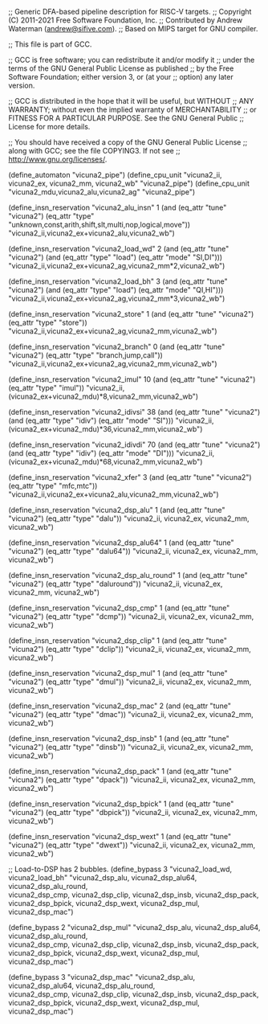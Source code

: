 ;; Generic DFA-based pipeline description for RISC-V targets.
;; Copyright (C) 2011-2021 Free Software Foundation, Inc.
;; Contributed by Andrew Waterman (andrew@sifive.com).
;; Based on MIPS target for GNU compiler.

;; This file is part of GCC.

;; GCC is free software; you can redistribute it and/or modify it
;; under the terms of the GNU General Public License as published
;; by the Free Software Foundation; either version 3, or (at your
;; option) any later version.

;; GCC is distributed in the hope that it will be useful, but WITHOUT
;; ANY WARRANTY; without even the implied warranty of MERCHANTABILITY
;; or FITNESS FOR A PARTICULAR PURPOSE.  See the GNU General Public
;; License for more details.

;; You should have received a copy of the GNU General Public License
;; along with GCC; see the file COPYING3.  If not see
;; <http://www.gnu.org/licenses/>.


(define_automaton "vicuna2_pipe")
(define_cpu_unit "vicuna2_ii, vicuna2_ex, vicuna2_mm, vicuna2_wb" "vicuna2_pipe")
(define_cpu_unit "vicuna2_mdu,vicuna2_alu,vicuna2_ag" "vicuna2_pipe")

(define_insn_reservation "vicuna2_alu_insn" 1
  (and (eq_attr "tune" "vicuna2")
       (eq_attr "type" "unknown,const,arith,shift,slt,multi,nop,logical,move"))
  "vicuna2_ii,vicuna2_ex+vicuna2_alu,vicuna2_wb")

(define_insn_reservation "vicuna2_load_wd" 2
  (and (eq_attr "tune" "vicuna2")
       (and (eq_attr "type" "load")
            (eq_attr "mode" "SI,DI")))
  "vicuna2_ii,vicuna2_ex+vicuna2_ag,vicuna2_mm*2,vicuna2_wb")

(define_insn_reservation "vicuna2_load_bh" 3
  (and (eq_attr "tune" "vicuna2")
       (and (eq_attr "type" "load")
            (eq_attr "mode" "QI,HI")))
  "vicuna2_ii,vicuna2_ex+vicuna2_ag,vicuna2_mm*3,vicuna2_wb")

(define_insn_reservation "vicuna2_store" 1
  (and (eq_attr "tune" "vicuna2")
       (eq_attr "type" "store"))
  "vicuna2_ii,vicuna2_ex+vicuna2_ag,vicuna2_mm,vicuna2_wb")

(define_insn_reservation "vicuna2_branch" 0
  (and (eq_attr "tune" "vicuna2")
       (eq_attr "type" "branch,jump,call"))
  "vicuna2_ii,vicuna2_ex+vicuna2_ag,vicuna2_mm,vicuna2_wb")

(define_insn_reservation "vicuna2_imul" 10
  (and (eq_attr "tune" "vicuna2")
       (eq_attr "type" "imul"))
  "vicuna2_ii,(vicuna2_ex+vicuna2_mdu)*8,vicuna2_mm,vicuna2_wb")

(define_insn_reservation "vicuna2_idivsi" 38
  (and (eq_attr "tune" "vicuna2")
       (and (eq_attr "type" "idiv")
            (eq_attr "mode" "SI")))
  "vicuna2_ii,(vicuna2_ex+vicuna2_mdu)*36,vicuna2_mm,vicuna2_wb")

(define_insn_reservation "vicuna2_idivdi" 70
  (and (eq_attr "tune" "vicuna2")
       (and (eq_attr "type" "idiv")
            (eq_attr "mode" "DI")))
  "vicuna2_ii,(vicuna2_ex+vicuna2_mdu)*68,vicuna2_mm,vicuna2_wb")

(define_insn_reservation "vicuna2_xfer" 3
  (and (eq_attr "tune" "vicuna2")
       (eq_attr "type" "mfc,mtc"))
  "vicuna2_ii,vicuna2_ex+vicuna2_alu,vicuna2_mm,vicuna2_wb")

(define_insn_reservation "vicuna2_dsp_alu" 1
  (and (eq_attr "tune" "vicuna2")
       (eq_attr "type" "dalu"))
  "vicuna2_ii, vicuna2_ex, vicuna2_mm, vicuna2_wb")

(define_insn_reservation "vicuna2_dsp_alu64" 1
  (and (eq_attr "tune" "vicuna2")
       (eq_attr "type" "dalu64"))
  "vicuna2_ii, vicuna2_ex, vicuna2_mm, vicuna2_wb")

(define_insn_reservation "vicuna2_dsp_alu_round" 1
  (and (eq_attr "tune" "vicuna2")
       (eq_attr "type" "daluround"))
  "vicuna2_ii, vicuna2_ex, vicuna2_mm, vicuna2_wb")

(define_insn_reservation "vicuna2_dsp_cmp" 1
  (and (eq_attr "tune" "vicuna2")
       (eq_attr "type" "dcmp"))
  "vicuna2_ii, vicuna2_ex, vicuna2_mm, vicuna2_wb")

(define_insn_reservation "vicuna2_dsp_clip" 1
  (and (eq_attr "tune" "vicuna2")
       (eq_attr "type" "dclip"))
  "vicuna2_ii, vicuna2_ex, vicuna2_mm, vicuna2_wb")

(define_insn_reservation "vicuna2_dsp_mul" 1
  (and (eq_attr "tune" "vicuna2")
       (eq_attr "type" "dmul"))
  "vicuna2_ii, vicuna2_ex, vicuna2_mm, vicuna2_wb")

(define_insn_reservation "vicuna2_dsp_mac" 2
  (and (eq_attr "tune" "vicuna2")
       (eq_attr "type" "dmac"))
  "vicuna2_ii, vicuna2_ex, vicuna2_mm, vicuna2_wb")

(define_insn_reservation "vicuna2_dsp_insb" 1
  (and (eq_attr "tune" "vicuna2")
       (eq_attr "type" "dinsb"))
  "vicuna2_ii, vicuna2_ex, vicuna2_mm, vicuna2_wb")

(define_insn_reservation "vicuna2_dsp_pack" 1
  (and (eq_attr "tune" "vicuna2")
       (eq_attr "type" "dpack"))
  "vicuna2_ii, vicuna2_ex, vicuna2_mm, vicuna2_wb")

(define_insn_reservation "vicuna2_dsp_bpick" 1
  (and (eq_attr "tune" "vicuna2")
       (eq_attr "type" "dbpick"))
  "vicuna2_ii, vicuna2_ex, vicuna2_mm, vicuna2_wb")

(define_insn_reservation "vicuna2_dsp_wext" 1
  (and (eq_attr "tune" "vicuna2")
       (eq_attr "type" "dwext"))
  "vicuna2_ii, vicuna2_ex, vicuna2_mm, vicuna2_wb")

;; Load-to-DSP has 2 bubbles.
(define_bypass 3
 "vicuna2_load_wd, vicuna2_load_bh"
 "vicuna2_dsp_alu, vicuna2_dsp_alu64, vicuna2_dsp_alu_round,\
  vicuna2_dsp_cmp, vicuna2_dsp_clip, vicuna2_dsp_insb, vicuna2_dsp_pack,\
  vicuna2_dsp_bpick, vicuna2_dsp_wext, vicuna2_dsp_mul, vicuna2_dsp_mac")

(define_bypass 2
 "vicuna2_dsp_mul"
 "vicuna2_dsp_alu, vicuna2_dsp_alu64, vicuna2_dsp_alu_round,\
  vicuna2_dsp_cmp, vicuna2_dsp_clip, vicuna2_dsp_insb, vicuna2_dsp_pack,\
  vicuna2_dsp_bpick, vicuna2_dsp_wext, vicuna2_dsp_mul, vicuna2_dsp_mac")

(define_bypass 3
 "vicuna2_dsp_mac"
 "vicuna2_dsp_alu, vicuna2_dsp_alu64, vicuna2_dsp_alu_round,\
  vicuna2_dsp_cmp, vicuna2_dsp_clip, vicuna2_dsp_insb, vicuna2_dsp_pack,\
  vicuna2_dsp_bpick, vicuna2_dsp_wext, vicuna2_dsp_mul, vicuna2_dsp_mac")
